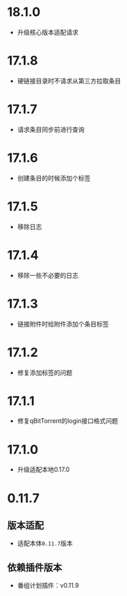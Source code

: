 
# 18.1.0

- 升级核心版本适配请求

# 17.1.8

- 硬链接目录时不请求从第三方拉取条目

# 17.1.7

- 请求条目同步前进行查询

# 17.1.6

- 创建条目的时候添加个标签

# 17.1.5

- 移除日志

# 17.1.4

- 移除一些不必要的日志

# 17.1.3

- 链接附件时给附件添加个条目标签

# 17.1.2

- 修复添加标签的问题

# 17.1.1

- 修复qBitTorrent的login接口格式问题

# 17.1.0

- 升级适配本地0.17.0

# 0.11.7

## 版本适配

- 适配本体`0.11.7`版本

## 依赖插件版本

- 番组计划插件：v0.11.9
